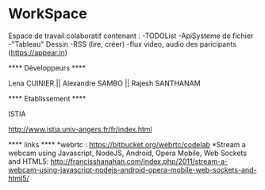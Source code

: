 # WorkSpace
Espace de travail colaboratif contenant :
-TODOList
-ApiSysteme de fichier
-"Tableau" Dessin
-RSS (lire, créer)
-flux video, audio des paricipants (https://appear.in)

**** Développeurs ****

Lena CUINIER || Alexandre SAMBO || Rajesh SANTHANAM


**** Etablissement ****

ISTIA

http://www.istia.univ-angers.fr/fr/index.html

**** links ****
*webrtc : https://bitbucket.org/webrtc/codelab
*Stream a webcam using Javascript, NodeJS, Android, Opera Mobile, Web Sockets and HTML5:
http://francisshanahan.com/index.php/2011/stream-a-webcam-using-javascript-nodejs-android-opera-mobile-web-sockets-and-html5/
